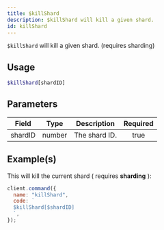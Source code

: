 ```yaml
---
title: $killShard
description: $killShard will kill a given shard.
id: killShard
---
```


`$killShard` will kill a given shard. (requires sharding)

## Usage

```php
$killShard[shardID]
```

## Parameters

| Field   | Type   | Description   | Required |
| ------- | ------ | ------------- | :------: |
| shardID | number | The shard ID. |   true   |

## Example(s)

This will kill the current shard ( requires **sharding** ):

```javascript
client.command({
  name: "killShard",
  code: `
  $killShard[$shardID]
  `,
});
```
